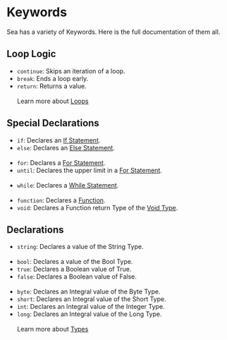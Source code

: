 # Keywords
Sea has a variety of Keywords. Here is the full documentation of them all.<br>

## Loop Logic
- `continue`: Skips an iteration of a loop.
- `break`: Ends a loop early.
- `return`: Returns a value.
<br><br>
Learn more about [Loops](./Loops.md)<br>

## Special Declarations
- `if`: Declares an [If Statement](./Loops/For.md).
- `else`: Declares an [Else Statement](./Loops/If.md).
<br><br>
- `for`: Declares a [For Statement](./Loops/For.md).
- `until`: Declares the upper limit in a [For Statement](./Loops/For.md).
<br><br>
- `while`: Declares a [While Statement](./Loops/While.md).
<br><br>
- `function`: Declares a [Function](./Functions.md).
- `void`: Declares a Function return Type of the [Void Type](./Types/Void.md).

## Declarations
- `string`: Declares a value of the String Type.
<br><br>
- `bool`: Declares a value of the Bool Type.
- `true`: Declares a Boolean value of True.
- `false`: Declares a Boolean value of False.
<br><br>
- `byte`: Declares an Integral value of the Byte Type.
- `short`: Declares an Integral value of the Short Type.
- `int`: Declares an Integral value of the Integer Type.
- `long`: Declares an Integral value of the Long Type.
<br><br>
Learn more about [Types](./Types.md)
